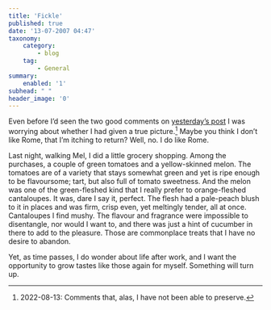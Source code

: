 ```yaml
---
title: 'Fickle'
published: true
date: '13-07-2007 04:47'
taxonomy:
    category:
        - blog
    tag:
        - General
summary:
    enabled: '1'
subhead: " "
header_image: '0'
---
```


Even before I’d seen the two good comments on [yesterday’s post](http://jeremycherfas.net/blog/down-memory-lane/) I was worrying about whether I had given a true picture.[^1] Maybe you think I don’t like Rome, that I’m itching to return? Well, no. I do like Rome.

Last night, walking Mel, I did a little grocery shopping. Among the purchases, a couple of green tomatoes and a yellow-skinned melon. The tomatoes are of a variety that stays somewhat green and yet is ripe enough to be flavoursome; tart, but also full of tomato sweetness. And the melon was one of the green-fleshed kind that I really prefer to orange-fleshed cantaloupes. It was, dare I say it, perfect. The flesh had a pale-peach blush to it in places and was firm, crisp even, yet meltingly tender, all at once. Cantaloupes I find mushy. The flavour and fragrance were impossible to disentangle, nor would I want to, and there was just a hint of cucumber in there to add to the pleasure. Those are commonplace treats that I have no desire to abandon. 

Yet, as time passes, I do wonder about life after work, and I want the opportunity to grow tastes like those again for myself. Something will turn up.

[^1]: 2022-08-13: Comments that, alas, I have not been able to preserve.
